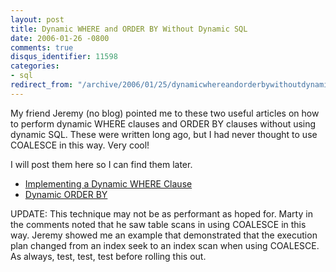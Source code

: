 ```yaml
---
layout: post
title: Dynamic WHERE and ORDER BY Without Dynamic SQL
date: 2006-01-26 -0800
comments: true
disqus_identifier: 11598
categories:
- sql
redirect_from: "/archive/2006/01/25/dynamicwhereandorderbywithoutdynamicsql.aspx/"
---
```


My friend Jeremy (no blog) pointed me to these two useful articles on
how to perform dynamic WHERE clauses and ORDER BY clauses without using
dynamic SQL. These were written long ago, but I had never thought to use
COALESCE in this way. Very cool!

I will post them here so I can find them later.

-   [Implementing a Dynamic WHERE Clause](http://www.sqlteam.com/item.asp?ItemID=2077)
-   [Dynamic ORDER BY](http://www.sqlteam.com/item.asp?ItemID=2209)

UPDATE: This technique may not be as performant as hoped for. Marty in
the comments noted that he saw table scans in using COALESCE in this
way. Jeremy showed me an example that demonstrated that the execution
plan changed from an index seek to an index scan when using COALESCE. As
always, test, test, test before rolling this out.

